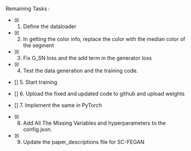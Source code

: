 Remaining Tasks : 

- [x] 1. Define the dataloader

- [x] 2. In getting the color info, replace the color with the median color of the segment

- [x] 3. Fix G_SN loss and the add term in the generator loss

- [x] 4. Test the data generation and the training code.

- [] 5. Start training

- [] 6. Upload the fixed and updated code to github and upload weights

- [] 7. Implement the same in PyTorch

- [x] 8. Add All The Missing Variables and hyperparameters to the config.json.

- [x] 9. Update the paper_descriptions file for SC-FEGAN
